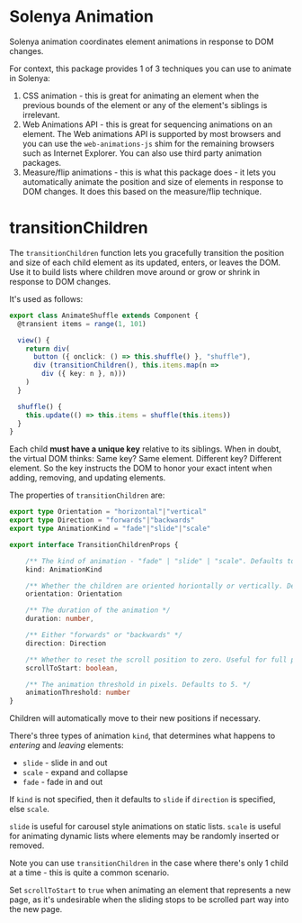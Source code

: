 # Solenya Animation

Solenya animation coordinates element animations in response to DOM changes.

For context, this package provides 1 of 3 techniques you can use to animate in Solenya:

1) CSS animation - this is great for animating an element when the previous bounds of the element or any of the element's siblings is irrelevant.
2) Web Animations API - this is great for sequencing animations on an element. The Web animations API is supported by most browsers and you can use the `web-animations-js` shim for the remaining browsers such as Internet Explorer. You can also use third party animation packages.
3) Measure/flip animations - this is what this package does - it lets you automatically animate the position and size of elements in response to DOM changes. It does this based on the measure/flip technique.

# transitionChildren

The `transitionChildren` function lets you gracefully transition the position and size of each child element as its updated, enters, or leaves the DOM. Use it to build lists where children move around or grow or shrink in response to DOM changes.

It's used as follows:

```typescript
export class AnimateShuffle extends Component {
  @transient items = range(1, 101)

  view() {
    return div(
      button ({ onclick: () => this.shuffle() }, "shuffle"),
      div (transitionChildren(), this.items.map(n =>
        div ({ key: n }, n)))
    )
  }

  shuffle() {
    this.update(() => this.items = shuffle(this.items))
  }
}
```
Each child **must have a unique key** relative to its siblings. When in doubt, the virtual DOM thinks: Same key? Same element. Different key? Different element. So the key instructs the DOM to honor your exact intent when adding, removing, and updating elements.

The properties of `transitionChildren` are:

```typescript
export type Orientation = "horizontal"|"vertical"
export type Direction = "forwards"|"backwards"
export type AnimationKind = "fade"|"slide"|"scale"

export interface TransitionChildrenProps {    

    /** The kind of animation - "fade" | "slide" | "scale". Defaults to "slide" if direction is specified, else "scale". */
    kind: AnimationKind

    /** Whether the children are oriented horiontally or vertically. Defaults to "vertical" */
    orientation: Orientation

    /** The duration of the animation */
    duration: number,

    /** Either "forwards" or "backwards" */
    direction: Direction

    /** Whether to reset the scroll position to zero. Useful for full page animations. */
    scrollToStart: boolean,

    /** The animation threshold in pixels. Defaults to 5. */
    animationThreshold: number
}
```

Children will automatically move to their new positions if necessary.

There's three types of animation `kind`, that determines what happens to *entering* and *leaving* elements:

* `slide` - slide in and out
* `scale` - expand and collapse
* `fade` - fade in and out

If `kind` is not specified, then it defaults to `slide` if `direction` is specified, else `scale`.

`slide` is useful for carousel style animations on static lists. `scale` is useful for animating dynamic lists where elements may be randomly inserted or removed.

Note you can use `transitionChildren` in the case where there's only 1 child at a time - this is quite a common scenario.

Set `scrollToStart` to `true` when animating an element that represents a new page, as it's undesirable when the sliding stops to be scrolled part way into the new page.